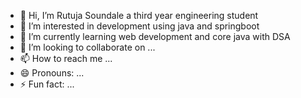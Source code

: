 - 👋 Hi, I’m Rutuja Soundale a third year engineering student
- 👀 I’m interested in development using java and springboot
- 🌱 I’m currently learning web development and core java with DSA
- 💞️ I’m looking to collaborate on ...
- 📫 How to reach me ...
- 😄 Pronouns: ...
- ⚡ Fun fact: ...

<!---
meow-0109/meow-0109 is a ✨ special ✨ repository because its `README.md` (this file) appears on your GitHub profile.
You can click the Preview link to take a look at your changes.
--->
